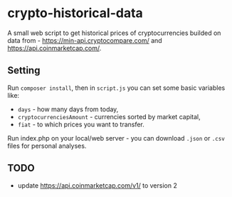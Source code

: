 # crypto-historical-data
A small web script to get historical prices of cryptocurrencies builded on data from - https://min-api.cryptocompare.com/ and https://api.coinmarketcap.com/.

## Setting
Run `composer install`, then in `script.js` you can set some basic variables like: 
- `days` - how many days from today,
- `cryptocurrenciesAmount` - currencies sorted by market capital,
- `fiat` - to which prices you want to transfer.

Run index.php on your local/web server - you can download `.json` or `.csv` files for personal analyses.

## TODO
- update https://api.coinmarketcap.com/v1/ to version 2